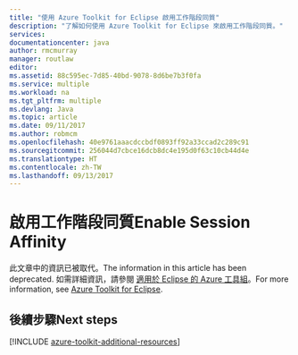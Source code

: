 ```yaml
---
title: "使用 Azure Toolkit for Eclipse 啟用工作階段同質"
description: "了解如何使用 Azure Toolkit for Eclipse 來啟用工作階段同質。"
services: 
documentationcenter: java
author: rmcmurray
manager: routlaw
editor: 
ms.assetid: 88c595ec-7d85-40bd-9078-8d6be7b3f0fa
ms.service: multiple
ms.workload: na
ms.tgt_pltfrm: multiple
ms.devlang: Java
ms.topic: article
ms.date: 09/11/2017
ms.author: robmcm
ms.openlocfilehash: 40e9761aaacdccbdf0893ff92a33ccad2c289c91
ms.sourcegitcommit: 256044d7cbce16dcb8dc4e195d0f63c10cb44d4e
ms.translationtype: HT
ms.contentlocale: zh-TW
ms.lasthandoff: 09/13/2017
---
```

# <a name="enable-session-affinity"></a><span data-ttu-id="c4a81-103">啟用工作階段同質</span><span class="sxs-lookup"><span data-stu-id="c4a81-103">Enable Session Affinity</span></span>

<span data-ttu-id="c4a81-104">此文章中的資訊已被取代。</span><span class="sxs-lookup"><span data-stu-id="c4a81-104">The information in this article has been deprecated.</span></span> <span data-ttu-id="c4a81-105">如需詳細資訊，請參閱 [適用於 Eclipse 的 Azure 工具組](azure-toolkit-for-eclipse.md)。</span><span class="sxs-lookup"><span data-stu-id="c4a81-105">For more information, see [Azure Toolkit for Eclipse](azure-toolkit-for-eclipse.md).</span></span>

## <a name="next-steps"></a><span data-ttu-id="c4a81-106">後續步驟</span><span class="sxs-lookup"><span data-stu-id="c4a81-106">Next steps</span></span>

[!INCLUDE [azure-toolkit-additional-resources](../includes/azure-toolkit-additional-resources.md)]
